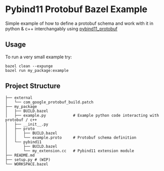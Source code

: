 
# Pybind11 Protobuf Bazel Example

Simple example of how to define a protobuf schema and work with it in python & c++ 
interchangably using [pybind11_protobuf](https://github.com/pybind/pybind11_protobuf)



## Usage

To run a very small example try:

```shell
bazel clean --expunge
bazel run my_package:example
```


## Project Structure

```
├── external
│   └── com_google_protobuf_build.patch
├── my_package
│   ├── BUILD.bazel
│   ├── example.py            # Example python code interacting with protobuf / c++
│   ├── __init__.py
│   ├── proto
│   │   ├── BUILD.bazel
│   │   └── example.proto     # Protobuf schema definition
│   └── pybind11
│       ├── BUILD.bazel
│       └── my_extension.cc   # Pybind11 extension module
├── README.md
├── setup.py # (WIP)
└── WORKSPACE.bazel
```











